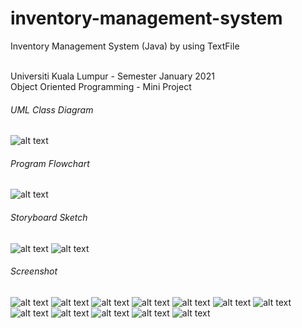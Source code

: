 # inventory-management-system
Inventory Management System (Java)
by using TextFile

<br> Universiti Kuala Lumpur - Semester January 2021 <br>
Object Oriented Programming - Mini Project <br>

###### UML Class Diagram
![alt text](https://i.imgur.com/8dGUWoc.png)

###### Program Flowchart
![alt text](https://i.imgur.com/hgVL0Kc.png)

###### Storyboard Sketch
![alt text](https://i.imgur.com/OlWYUJw.png)
![alt text](https://i.imgur.com/ysrATRy.png)

###### Screenshot
![alt text](https://i.imgur.com/FnpaAk6.jpg)
![alt text](https://i.imgur.com/mLMN6KJ.jpg)
![alt text](https://i.imgur.com/IVRvRpI.jpg)
![alt text](https://i.imgur.com/NLG613H.jpg)
![alt text](https://i.imgur.com/4rirl2m.jpg)
![alt text](https://i.imgur.com/SeetiET.jpg)
![alt text](https://i.imgur.com/SeetiET.jpg)
![alt text](https://i.imgur.com/WLg4U4Y.png)
![alt text](https://i.imgur.com/uYJSA8E.jpg)
![alt text](https://i.imgur.com/4zyUoUk.png)
![alt text](https://i.imgur.com/Rx5x8vL.png)
![alt text](https://i.imgur.com/iKLXWB8.png)
